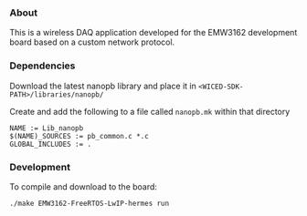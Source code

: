 ### About

This is a wireless DAQ application developed for the EMW3162 development board based on a custom network protocol.

### Dependencies

Download the latest nanopb library and place it in `<WICED-SDK-PATH>/libraries/nanopb/`

Create and add the following to a file called `nanopb.mk` within that directory

    NAME := Lib_nanopb
    $(NAME)_SOURCES := pb_common.c *.c
    GLOBAL_INCLUDES := .

### Development


To compile and download to the board:

    ./make EMW3162-FreeRTOS-LwIP-hermes run